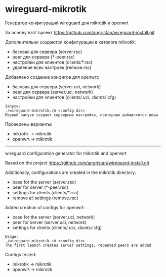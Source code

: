 # wireguard-mikrotik
Генератор конфигураций wireguard для mikrotik и openwrt

За основу взят проект https://github.com/angristan/wireguard-install.git

Дополнительно создаются конфигурации в каталоге mikrotik:
- базовая для сервера (server.rsc)
- peer для сервера (*-peer.rsc)
- настройки для клиентов (clients/*.rsc)
- удаление всех настроек (remove.rsc)

Добавлено создание конфигов для openwrt:
- базовая для сервера (server.uci, network)
- peer для сервера (server.uci, network)
- настройки для клиентов (clients/*.uci, clients/*.cfg)

```
Запуск:
./wireguard-mikrotik.sh <config dir>
Первый запуск создает серверные настройки, повторные добавляются пиры
```

Проверены варианты:
- mikrotik -> mikrotik
- openwrt -> mikrotik

----------------------------------------------------

wireguard configuration generator for mikrotik and openwrt

Based on the project https://github.com/angristan/wireguard-install.git

Additionally, configurations are created in the mikrotik directory:
- base for the server (server.rsc)
- peer for server (*-peer.rsc)
- settings for clients (clients/*.rsc)
- remove all settings (remove.rsc)

Added creation of configs for openwrt:
- base for the server (server.uci, network)
- peer for server (server.uci, network)
- settings for clients (clients/*.uci, clients/*.cfg)

```
Usage:
./wireguard-mikrotik.sh <config dir>
The first launch creates server settings, repeated peers are added
```

Configs tested:
- mikrotik -> mikrotik
- openwrt -> mikrotik
